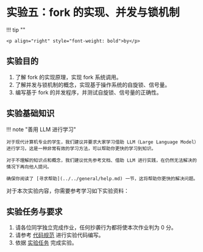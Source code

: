 # 实验五：fork 的实现、并发与锁机制

!!! tip ""

    <p align="right" style="font-weight: bold">by</p>

## 实验目的

1. 了解 fork 的实现原理，实现 fork 系统调用。
2. 了解并发与锁机制的概念，实现基于操作系统的自旋锁、信号量。
3. 编写基于 fork 的并发程序，并测试自旋锁、信号量的正确性。

## 实验基础知识

!!! note "善用 LLM 进行学习"

    对于现代计算机专业的学生，我们建议并要求大家学习借助 LLM（Large Language Model）进行学习，这是一种非常有效的学习方法，可以帮助你更快的学习到知识。

    对于不理解的知识点和概念，我们建议优先参考文档、借助 LLM 进行实践，在仍然无法解决的情况下再向他人提问。

    确保你阅读了 [寻求帮助](../../general/help.md) 一节，这将帮助你更快的解决问题。

对于本次实验内容，你需要参考学习如下实验资料：


## 实验任务与要求

1. 请各位同学独立完成作业，任何抄袭行为都将使本次作业判为 0 分。
2. 请参考 [代码规范](../../general/coding_convention.md) 进行实验代码编写。
3. 依据 [实验任务](./tasks.md) 完成实验。

